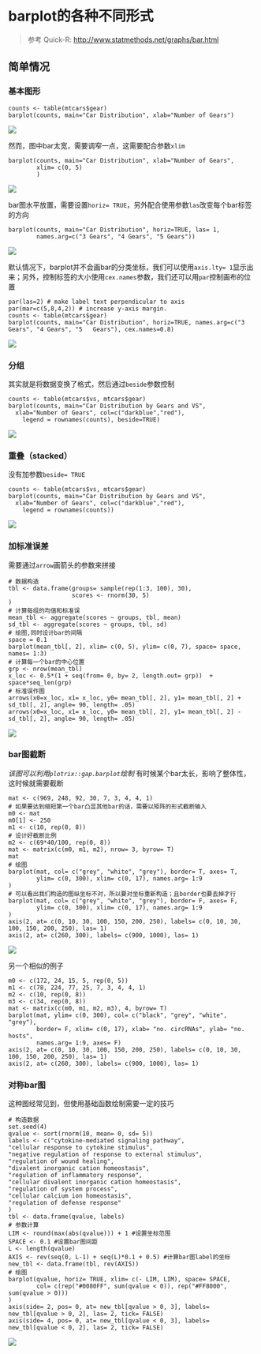 # barplot的各种不同形式
> 参考 Quick-R: http://www.statmethods.net/graphs/bar.html

## 简单情况

### 基本图形
```
counts <- table(mtcars$gear)
barplot(counts, main="Car Distribution", xlab="Number of Gears")
```

![](barplot1.png)  

然而，图中bar太宽，需要调窄一点，这需要配合参数`xlim`

```
barplot(counts, main="Car Distribution", xlab="Number of Gears",
        xlim= c(0, 5)
        )
```

![](barplot2.png)

bar图水平放置，需要设置`horiz= TRUE`，另外配合使用参数`las`改变每个bar标签的方向

```
barplot(counts, main="Car Distribution", horiz=TRUE, las= 1,
        names.arg=c("3 Gears", "4 Gears", "5 Gears"))
```
![](barplot3.png)

默认情况下，barplot并不会画bar的分类坐标，我们可以使用`axis.lty= 1`显示出来；另外，控制标签的大小使用`cex.names`参数，我们还可以用`par`控制画布的位置

```
par(las=2) # make label text perpendicular to axis
par(mar=c(5,8,4,2)) # increase y-axis margin.
counts <- table(mtcars$gear)
barplot(counts, main="Car Distribution", horiz=TRUE, names.arg=c("3 Gears", "4 Gears", "5   Gears"), cex.names=0.8)
```

![](barplot4.png)

### 分组
其实就是将数据变换了格式，然后通过`beside`参数控制

```
counts <- table(mtcars$vs, mtcars$gear)
barplot(counts, main="Car Distribution by Gears and VS",
  xlab="Number of Gears", col=c("darkblue","red"),
 	legend = rownames(counts), beside=TRUE)
```

![](barplot5.png)

### 重叠（stacked）
没有加参数`beside= TRUE`

```
counts <- table(mtcars$vs, mtcars$gear)
barplot(counts, main="Car Distribution by Gears and VS",
  xlab="Number of Gears", col=c("darkblue","red"),
 	legend = rownames(counts))
```

![](barplot6.png)

### 加标准误差
需要通过`arrow`画箭头的参数来拼接

```
# 数据构造
tbl <- data.frame(groups= sample(rep(1:3, 100), 30),
                  scores <- rnorm(30, 5)
)
# 计算每组的均值和标准误
mean_tbl <- aggregate(scores ~ groups, tbl, mean)
sd_tbl <- aggregate(scores ~ groups, tbl, sd)
# 绘图,同时设计bar的间隔
space = 0.1
barplot(mean_tbl[, 2], xlim= c(0, 5), ylim= c(0, 7), space= space, names= 1:3)
# 计算每一个bar的中心位置
grp <- nrow(mean_tbl)
x_loc <- 0.5*(1 + seq(from= 0, by= 2, length.out= grp))  + space*seq_len(grp)
# 标准误作图
arrows(x0=x_loc, x1= x_loc, y0= mean_tbl[, 2], y1= mean_tbl[, 2] + sd_tbl[, 2], angle= 90, length= .05)
arrows(x0=x_loc, x1= x_loc, y0= mean_tbl[, 2], y1= mean_tbl[, 2] - sd_tbl[, 2], angle= 90, length= .05)
```

![](barplot7.png)

### bar图截断
*该图可以利用`plotrix::gap.barplot`绘制*
有时候某个bar太长，影响了整体性，这时候就需要截断

```
mat <- c(969, 248, 92, 30, 7, 3, 4, 4, 1)
# 如果要达到缩短第一个bar凸显其他bar的话，需要以矩阵的形式截断输入
m0 <- mat
m0[1] <- 250
m1 <- c(10, rep(0, 8))
# 设计好截断比例
m2 <- c(69*40/100, rep(0, 8))
mat <- matrix(c(m0, m1, m2), nrow= 3, byrow= T)
mat
# 绘图
barplot(mat, col= c("grey", "white", "grey"), border= T, axes= T,
        ylim= c(0, 300), xlim= c(0, 17), names.arg= 1:9
)
# 可以看出我们构造的图纵坐标不对，所以要对坐标重新构造；且border也要去掉才行
barplot(mat, col= c("grey", "white", "grey"), border= F, axes= F,
        ylim= c(0, 300), xlim= c(0, 17), names.arg= 1:9
)
axis(2, at= c(0, 10, 30, 100, 150, 200, 250), labels= c(0, 10, 30, 100, 150, 200, 250), las= 1)
axis(2, at= c(260, 300), labels= c(900, 1000), las= 1)
```

![](barplot8.png)

另一个相似的例子

```
m0 <- c(172, 24, 15, 5, rep(0, 5))
m1 <- c(78, 224, 77, 25, 7, 3, 4, 4, 1)
m2 <- c(10, rep(0, 8))
m3 <- c(34, rep(0, 8))
mat <- matrix(c(m0, m1, m2, m3), 4, byrow= T)
barplot(mat, ylim= c(0, 300), col= c("black", "grey", "white", "grey"), 
        border= F, xlim= c(0, 17), xlab= "no. circRNAs", ylab= "no. hosts", 
        names.arg= 1:9, axes= F)
axis(2, at= c(0, 10, 30, 100, 150, 200, 250), labels= c(0, 10, 30, 100, 150, 200, 250), las= 1)
axis(2, at= c(260, 300), labels= c(900, 1000), las= 1)
```

### 对称bar图
这种图经常见到，但使用基础函数绘制需要一定的技巧

```
# 构造数据
set.seed(4)
qvalue <- sort(rnorm(10, mean= 0, sd= 5))
labels <- c("cytokine-mediated signaling pathway",
"cellular response to cytokine stimulus",
"negative regulation of response to external stimulus",
"regulation of wound healing",
"divalent inorganic cation homeostasis",
"regulation of inflammatory response",
"cellular divalent inorganic cation homeostasis",
"regulation of system process",
"cellular calcium ion homeostasis",
"regulation of defense response"
)
tbl <- data.frame(qvalue, labels)
# 参数计算
LIM <- round(max(abs(qvalue))) + 1 #设置坐标范围
SPACE <- 0.1 #设置bar图间距
L <- length(qvalue)
AXIS <- rev(seq(0, L-1) + seq(L)*0.1 + 0.5) #计算bar图label的坐标
new_tbl <- data.frame(tbl, rev(AXIS))
# 绘图
barplot(qvalue, horiz= TRUE, xlim= c(- LIM, LIM), space= SPACE, 
        col= c(rep("#0080FF", sum(qvalue < 0)), rep("#FF8000", sum(qvalue > 0)))
)
axis(side= 2, pos= 0, at= new_tbl[qvalue > 0, 3], labels= new_tbl[qvalue > 0, 2], las= 2, tick= FALSE)
axis(side= 4, pos= 0, at= new_tbl[qvalue < 0, 3], labels= new_tbl[qvalue < 0, 2], las= 2, tick= FALSE)
```

![](barplot9.png)


